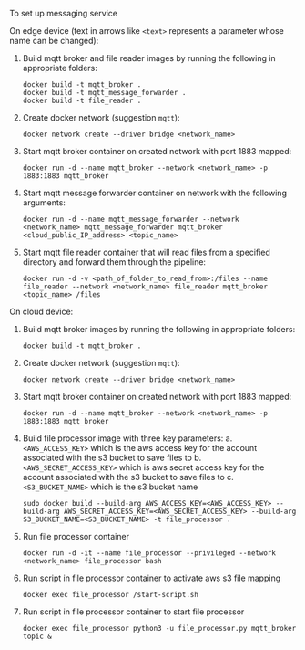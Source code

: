 To set up messaging service

On edge device (text in arrows like `<text>` represents a parameter whose name can be changed):
  1. Build mqtt broker and file reader images by running the following in appropriate folders: 
      ```
      docker build -t mqtt_broker .
      docker build -t mqtt_message_forwarder .
      docker build -t file_reader .
      ```
  2. Create docker network (suggestion `mqtt`): 
      ```
      docker network create --driver bridge <network_name>
      ```
  3. Start mqtt broker container on created network with port 1883 mapped:
      ```
      docker run -d --name mqtt_broker --network <network_name> -p 1883:1883 mqtt_broker
      ```
  4. Start mqtt message forwarder container on network with the following arguments: 
      ```
      docker run -d --name mqtt_message_forwarder --network <network_name> mqtt_message_forwarder mqtt_broker <cloud_public_IP_address> <topic_name>
      ```
  5. Start mqtt file reader container that will read files from a specified directory and forward them through the pipeline: 
      ```
      docker run -d -v <path_of_folder_to_read_from>:/files --name file_reader --network <network_name> file_reader mqtt_broker <topic_name> /files
      ```

On cloud device:
  1. Build mqtt broker images by running the following in appropriate folders: 
      ```
      docker build -t mqtt_broker .
      ```
  2. Create docker network (suggestion `mqtt`): 
      ```
      docker network create --driver bridge <network_name>
      ```
   3. Start mqtt broker container on created network with port 1883 mapped:
      ```
      docker run -d --name mqtt_broker --network <network_name> -p 1883:1883 mqtt_broker
      ```
   4. Build file processor image with three key parameters: 
        a. `<AWS_ACCESS_KEY>` which is the aws access key for the account associated with the s3 bucket to save files to
        b. `<AWS_SECRET_ACCESS_KEY>` which is aws secret access key for the account associated with the s3 bucket to save files to
        c. `<S3_BUCKET_NAME>` which is the s3 bucket name
      ```
      sudo docker build --build-arg AWS_ACCESS_KEY=<AWS_ACCESS_KEY> --build-arg AWS_SECRET_ACCESS_KEY=<AWS_SECRET_ACCESS_KEY> --build-arg S3_BUCKET_NAME=<S3_BUCKET_NAME> -t file_processor .
      ```
   5. Run file processor container
      ```
      docker run -d -it --name file_processor --privileged --network <network_name> file_processor bash
      ```
   6. Run script in file processor container to activate aws s3 file mapping
      ```
      docker exec file_processor /start-script.sh
      ```
   7. Run script in file processor container to start file processor
      ```
      docker exec file_processor python3 -u file_processor.py mqtt_broker topic &
      ```
